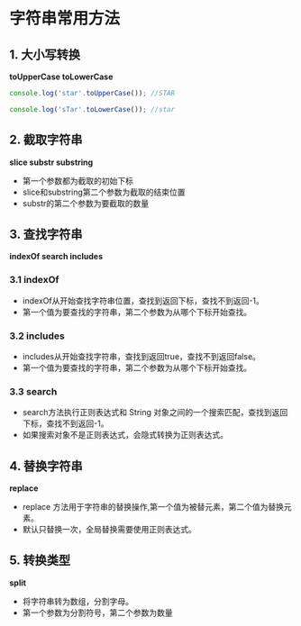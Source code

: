 # 字符串常用方法
## 1. 大小写转换
**toUpperCase toLowerCase**
```javascript
console.log('star'.toUpperCase()); //STAR
```
```javascript
console.log('sTar'.toLowerCase()); //star
```
## 2. 截取字符串
**slice substr substring**
- 第一个参数都为截取的初始下标
- slice和substring第二个参数为截取的结束位置
- substr的第二个参数为要截取的数量
## 3. 查找字符串
**indexOf search includes**
### 3.1 indexOf 
- indexOf从开始查找字符串位置，查找到返回下标，查找不到返回-1。
- 第一个值为要查找的字符串，第二个参数为从哪个下标开始查找。
### 3.2 includes
- includes从开始查找字符串，查找到返回true，查找不到返回false。
- 第一个值为要查找的字符串，第二个参数为从哪个下标开始查找。
### 3.3 search
- search方法执行正则表达式和 String 对象之间的一个搜索匹配，查找到返回下标，查找不到返回-1。
- 如果搜索对象不是正则表达式，会隐式转换为正则表达式。
## 4. 替换字符串
**replace**
- replace 方法用于字符串的替换操作,第一个值为被替元素，第二个值为替换元素。
- 默认只替换一次，全局替换需要使用正则表达式。
## 5. 转换类型
**split**
- 将字符串转为数组，分割字母。
- 第一个参数为分割符号，第二个参数为数量